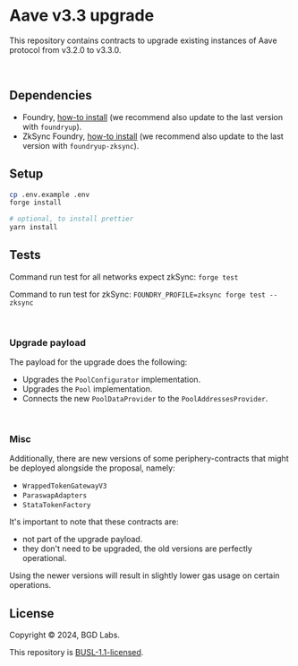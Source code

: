 # Aave v3.3 upgrade

This repository contains contracts to upgrade existing instances of Aave protocol from v3.2.0 to v3.3.0.

<br>

## Dependencies

- Foundry, [how-to install](https://book.getfoundry.sh/getting-started/installation) (we recommend also update to the last version with `foundryup`).
- ZkSync Foundry, [how-to install](https://foundry-book.zksync.io/getting-started/installation) (we recommend also update to the last version with `foundryup-zksync`).

## Setup

```sh
cp .env.example .env
forge install

# optional, to install prettier
yarn install
```

## Tests

Command run test for all networks expect zkSync: `forge test`

Command to run test for zkSync: `FOUNDRY_PROFILE=zksync forge test --zksync`

<br>

### Upgrade payload

The payload for the upgrade does the following:

- Upgrades the `PoolConfigurator` implementation.
- Upgrades the `Pool` implementation.
- Connects the new `PoolDataProvider` to the `PoolAddressesProvider`.

<br>

### Misc

Additionally, there are new versions of some periphery-contracts that might be deployed alongside the proposal, namely:

- `WrappedTokenGatewayV3`
- `ParaswapAdapters`
- `StataTokenFactory`

It's important to note that these contracts are:

- not part of the upgrade payload.
- they don't need to be upgraded, the old versions are perfectly operational.

Using the newer versions will result in slightly lower gas usage on certain operations.

## License

Copyright © 2024, BGD Labs.

This repository is [BUSL-1.1-licensed](./LICENSE).
